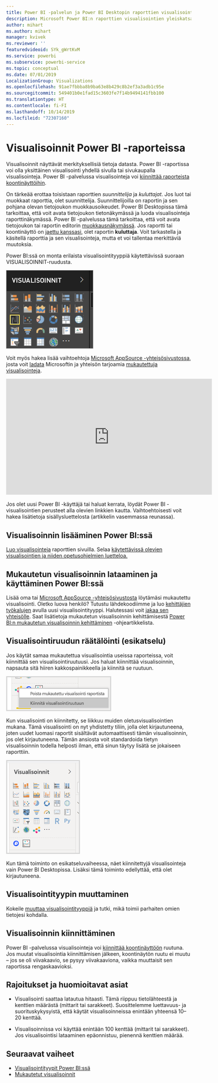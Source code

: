 ```yaml
---
title: Power BI -palvelun ja Power BI Desktopin raporttien visualisointien yleiskatsaus
description: Microsoft Power BI:n raporttien visualisointien yleiskatsaus.
author: mihart
ms.author: mihart
manager: kvivek
ms.reviewer: ''
featuredvideoid: SYk_gWrtKvM
ms.service: powerbi
ms.subservice: powerbi-service
ms.topic: conceptual
ms.date: 07/01/2019
LocalizationGroup: Visualizations
ms.openlocfilehash: 91ae7fbbba8b9ba63e8b429c8b2ef3a3adb1c95e
ms.sourcegitcommit: 549401b0e1fad15c3603fe7f14b9494141fbb100
ms.translationtype: HT
ms.contentlocale: fi-FI
ms.lasthandoff: 10/14/2019
ms.locfileid: "72307160"
---
```

# <a name="visualizations-in-power-bi-reports"></a>Visualisoinnit Power BI -raporteissa

Visualisoinnit näyttävät merkityksellisiä tietoja datasta. Power BI -raportissa voi olla yksittäinen visualisointi yhdellä sivulla tai sivukaupalla visualisointeja. Power BI -palvelussa visualisointeja voi [kiinnittää raporteista koontinäyttöihin](../service-dashboard-pin-tile-from-report.md).

On tärkeää erottaa toisistaan raporttien *suunnittelija* ja *kuluttajat*.  Jos luot tai muokkaat raporttia, olet suunnittelija.  Suunnittelijoilla on raportin ja sen pohjana olevan tietojoukon muokkausoikeudet. Power BI Desktopissa tämä tarkoittaa, että voit avata tietojoukon tietonäkymässä ja luoda visualisointeja raporttinäkymässä. Power BI -palvelussa tämä tarkoittaa, että voit avata tietojoukon tai raportin editorin [muokkausnäkymässä](../consumer/end-user-reading-view.md). Jos raportti tai koontinäyttö on [jaettu kanssasi](../consumer/end-user-shared-with-me.md), olet raportin **kuluttaja**. Voit tarkastella ja käsitellä raporttia ja sen visualisointeja, mutta et voi tallentaa merkittäviä muutoksia.

Power BI:ssä on monta erilaista visualisointityyppiä käytettävissä suoraan VISUALISOINNIT-ruudusta.

![](media/power-bi-report-visualizations/power-bi-templates.png)

Voit myös hakea lisää vaihtoehtoja [Microsoft AppSource -yhteisösivustossa](https://appsource.microsoft.com), josta voit [ladata](https://appsource.microsoft.com/marketplace/apps?page=1&product=power-bi-visuals) Microsoftin ja yhteisön tarjoamia [mukautettuja visualisointeja](../developer/visuals/custom-visual-develop-tutorial.md).

<iframe width="560" height="315" src="https://www.youtube.com/embed/SYk_gWrtKvM?list=PL1N57mwBHtN0JFoKSR0n-tBkUJHeMP2cP" frameborder="0" allowfullscreen></iframe>


Jos olet uusi Power BI -käyttäjä tai haluat kerrata, löydät Power BI -visualisointien perusteet alla olevien linkkien kautta.  Vaihtoehtoisesti voit hakea lisätietoja sisällysluettelosta (artikkelin vasemmassa reunassa).

## <a name="add-a-visualization-in-power-bi"></a>Visualisoinnin lisääminen Power BI:ssä

[Luo visualisointeja](power-bi-report-add-visualizations-i.md) raporttien sivuilla. Selaa [käytettävissä olevien visualisointien ja niiden opetusohjelmien luetteloa.](power-bi-visualization-types-for-reports-and-q-and-a.md) 

## <a name="upload-a-custom-visualization-and-use-it-in-power-bi"></a>Mukautetun visualisoinnin lataaminen ja käyttäminen Power BI:ssä

Lisää oma tai [Microsoft AppSource -yhteisösivustosta](https://appsource.microsoft.com/marketplace/apps?product=power-bi-visuals) löytämäsi mukautettu visualisointi. Oletko luova henkilö? Tutustu lähdekoodiimme ja luo [kehittäjien työkalujen](../developer/visuals/custom-visual-develop-tutorial.md) avulla uusi visualisointityyppi. Halutessasi voit [jakaa sen yhteisölle](../developer/office-store.md). Saat lisätietoja mukautetun visualisoinnin kehittämisestä [Power BI:n mukautetun visualisoinnin kehittäminen](../developer/visuals/custom-visual-develop-tutorial.md) -ohjeartikkelista.

## <a name="personalize-your-visualization-pane-preview"></a>Visualisointiruudun räätälöinti (esikatselu)

Jos käytät samaa mukautettua visualisointia useissa raporteissa, voit kiinnittää sen visualisointiruutuusi. Jos haluat kiinnittää visualisoinnin, napsauta sitä hiiren kakkospainikkeella ja kiinnitä se ruutuun.

![Visualisointiruudun kiinnittäminen](media/power-bi-report-visualizations/power-bi-pin-custom-visual-option.png)

Kun visualisointi on kiinnitetty, se liikkuu muiden oletusvisualisointien mukana. Tämä visualisointi on nyt yhdistetty tiliin, jolla olet kirjautuneena, joten uudet luomasi raportit sisältävät automaattisesti tämän visualisoinnin, jos olet kirjautuneena. Tämän ansiosta voit standardoida tietyn visualisoinnin todella helposti ilman, että sinun täytyy lisätä se jokaiseen raporttiin.

![Räätälöity visualisointiruutu](media/power-bi-report-visualizations/power-bi-personalized-visualization-pane.png)

Kun tämä toiminto on esikatseluvaiheessa, näet kiinnitettyjä visualisointeja vain Power BI Desktopissa. Lisäksi tämä toiminto edellyttää, että olet kirjautuneena.

## <a name="change-the-visualization-type"></a>Visualisointityypin muuttaminen

Kokeile [muuttaa visualisointityyppiä](power-bi-report-change-visualization-type.md) ja tutki, mikä toimii parhaiten omien tietojesi kohdalla.

## <a name="pin-the-visualization"></a>Visualisoinnin kiinnittäminen

Power BI -palvelussa visualisointeja voi [kiinnittää koontinäyttöön](../service-dashboard-pin-tile-from-report.md) ruutuna. Jos muutat visualisointia kiinnittämisen jälkeen, koontinäytön ruutu ei muutu – jos se oli viivakaavio, se pysyy viivakaaviona, vaikka muuttaisit sen raportissa rengaskaavioksi.

## <a name="limitations-and-considerations"></a>Rajoitukset ja huomioitavat asiat
- Visualisointi saattaa latautua hitaasti. Tämä riippuu tietolähteestä ja kenttien määrästä (mittarit tai sarakkeet).  Suosittelemme luettavuus- ja suorituskykysyistä, että käytät visualisoinneissa enintään yhteensä 10–20 kenttää. 

- Visualisoinnissa voi käyttää enintään 100 kenttää (mittarit tai sarakkeet). Jos visualisointisi lataaminen epäonnistuu, pienennä kenttien määrää.   

## <a name="next-steps"></a>Seuraavat vaiheet

* [Visualisointityypit Power BI:ssä](power-bi-visualization-types-for-reports-and-q-and-a.md)
* [Mukautetut visualisoinnit](../power-bi-custom-visuals.md)
